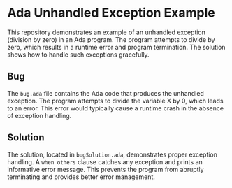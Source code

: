 # Ada Unhandled Exception Example

This repository demonstrates an example of an unhandled exception (division by zero) in an Ada program.  The program attempts to divide by zero, which results in a runtime error and program termination.  The solution shows how to handle such exceptions gracefully.

## Bug
The `bug.ada` file contains the Ada code that produces the unhandled exception. The program attempts to divide the variable X by 0, which leads to an error. This error would typically cause a runtime crash in the absence of exception handling.

## Solution
The solution, located in `bugSolution.ada`, demonstrates proper exception handling. A `when others` clause catches any exception and prints an informative error message. This prevents the program from abruptly terminating and provides better error management.
